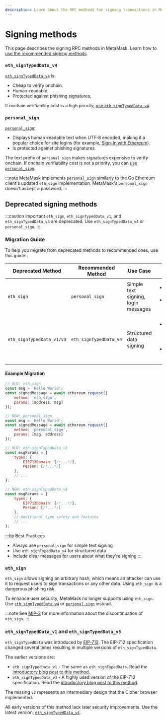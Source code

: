 ```yaml
---
description: Learn about the RPC methods for signing transactions in MetaMask.
---
```


# Signing methods

This page describes the signing RPC methods in MetaMask.
Learn how to [use the recommended signing methods](../how-to/sign-data/index.md).

### `eth_signTypedData_v4`

[`eth_signTypedData_v4`](/wallet/reference/json-rpc-methods/eth_signtypeddata_v4)
is:

- Cheap to verify onchain.
- Human-readable.
- Protected against phishing signatures.

If onchain verifiability cost is a high priority,
[use `eth_signTypedData_v4`](../how-to/sign-data/index.md#use-eth_signtypeddata_v4).

### `personal_sign`

[`personal_sign`](/wallet/reference/json-rpc-methods/personal_sign):

- Displays human-readable text when UTF-8 encoded, making it a popular choice for site logins
  (for example, [Sign-In with Ethereum](../how-to/sign-data/siwe.md)).
- Is protected against phishing signatures.

The text prefix of `personal_sign` makes signatures expensive to verify onchain.
If onchain verifiability cost is not a priority, you can
[use `personal_sign`](../how-to/sign-data/index.md#use-personal_sign).

:::note
MetaMask implements `personal_sign` similarly to the Go Ethereum client's updated `eth_sign` implementation.
MetaMask's `personal_sign` doesn't accept a password.
:::

## Deprecated signing methods

:::caution important
`eth_sign`, `eth_signTypedData_v1`, and `eth_signTypedData_v3` are deprecated.
Use `eth_signTypedData_v4` or `personal_sign`.
:::

### Migration Guide

To help you migrate from deprecated methods to recommended ones, use this guide:

| Deprecated Method | Recommended Method | Use Case | Benefits |
|------------------|-------------------|-----------|----------|
| `eth_sign` | `personal_sign` | Simple text signing, login messages | <ul><li>Phishing protection</li><li>Popular for SIWE</li></ul> |
| `eth_signTypedData_v1/v3` | `eth_signTypedData_v4` | Structured data signing | <ul><li>Lower chain verification cost</li><li>Better type safety</li></ul> |

#### Example Migration

```javascript
// OLD: eth_sign
const msg = 'Hello World';
const signedMessage = await ethereum.request({
    method: 'eth_sign',
    params: [address, msg]
});

// NEW: personal_sign
const msg = 'Hello World';
const signedMessage = await ethereum.request({
    method: 'personal_sign',
    params: [msg, address]
});
```

```javascript
// OLD: eth_signTypedData_v3
const msgParams = {
    types: {
        EIP712Domain: [/*...*/],
        Person: [/*...*/]
    },
    // ...
};

// NEW: eth_signTypedData_v4
const msgParams = {
    types: {
        EIP712Domain: [/*...*/],
        Person: [/*...*/]
    },
    // Additional type safety and features
    // ...
};
```

:::tip Best Practices
- Always use `personal_sign` for simple text signing
- Use `eth_signTypedData_v4` for structured data
- Include clear messages for users about what they're signing
:::

### `eth_sign`

`eth_sign` allows signing an arbitrary hash, which means an attacker can use it to request users to
sign transactions or any other data.
Using `eth_sign` is a dangerous phishing risk.

To enhance user security, MetaMask no longer supports using `eth_sign`.
Use [`eth_signTypedData_v4`](#eth_signtypeddata_v4) or [`personal_sign`](#personal_sign) instead.

:::note
See [MIP-3](https://github.com/MetaMask/metamask-improvement-proposals/blob/main/MIPs/mip-3.md) for
more information about the discontinuation of `eth_sign`.
:::

### `eth_signTypedData_v1` and `eth_signTypedData_v3`

`eth_signTypedData` was introduced by [EIP-712](https://eips.ethereum.org/EIPS/eip-712).
The EIP-712 specification changed several times resulting in multiple versions
of `eth_signTypedData`.

The earlier versions are:

- `eth_signTypedData_v1` - The same as `eth_signTypedData`.
  Read the
  [introductory blog post to this method](https://medium.com/metamask/scaling-web3-with-signtypeddata-91d6efc8b290).
- `eth_signTypedData_v3` - A highly used version of the EIP-712 specification.
  Read the
  [introductory blog post to this method](https://medium.com/metamask/eip712-is-coming-what-to-expect-and-how-to-use-it-bb92fd1a7a26).

The missing `v2` represents an intermediary design that the Cipher browser implemented.

All early versions of this method lack later security improvements.
Use the latest version, [`eth_signTypedData_v4`](#eth_signtypeddata_v4).
